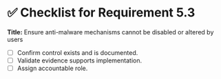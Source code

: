 # ✅ Checklist for Requirement 5.3

**Title:** Ensure anti-malware mechanisms cannot be disabled or altered by users

- [ ] Confirm control exists and is documented.
- [ ] Validate evidence supports implementation.
- [ ] Assign accountable role.
